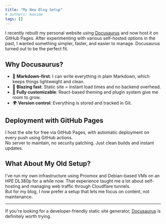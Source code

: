 ```yaml
---
title: "My New Blog Setup"
# authors: maxime
tags: []
---
```


I recently rebuilt my personal website using [Docusaurus](https://docusaurus.io/) and now host it on GitHub Pages. After experimenting with various self-hosted options in the past, I wanted something simpler, faster, and easier to manage. Docusaurus turned out to be the perfect fit.

## Why Docusaurus?

- 🧱 **Markdown-first**: I can write everything in plain Markdown, which keeps things lightweight and clean.  
- 🚀 **Blazing fast**: Static site = instant load times and no backend overhead.  
- 🔧 **Fully customizable**: React-based theming and plugin system give me room to grow.  
- 🌍 **Version control**: Everything is stored and tracked in Git.  

## Deployment with GitHub Pages

I host the site for free via GitHub Pages, with automatic deployment on every push using GitHub actions.  
No server to maintain, no security patching. Just clean builds and instant updates.

## What About My Old Setup?

I’ve run my own infrastructure using Proxmox and Debian-based VMs on an HPE DL380p for a while now. That experience taught me a lot about self-hosting and managing web traffic through Cloudflare tunnels.  
But for my blog, I now prefer a setup that lets me focus on content, not maintenance.

---

If you're looking for a developer-friendly static site generator, [Docusaurus](https://docusaurus.io/) is definitely worth trying.
